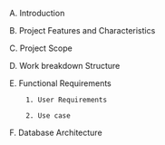 A. Introduction

B. Project Features and Characteristics

C. Project Scope

D. Work breakdown Structure

E. Functional Requirements

        1. User Requirements

        2. Use case

F. Database Architecture
